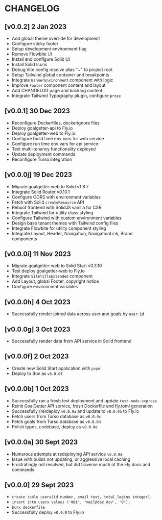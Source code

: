 # CHANGELOG

## [v0.0.2] 2 Jan 2023

- Add global theme override for development
- Configure sticky footer
- Setup development environment flag
- Remove Flowbite UI
- Install and configure Solid UI
- Install Solid Icons
- Debug Vite config resolve alias "~" to project root
- Setup Tailwind global container and breakpoints
- Integrate `BannerEnvironment` component with logic
- Improve `Footer` component content and layout
- Add CHANGELOG page and backlog content
- Integrate Tailwind Typography plugin, configure `prose`

## [v0.0.1] 30 Dec 2023

- Reconfigure Dockerfiles, dockerignore files
- Deploy goalgetter-api to Fly.io
- Deploy goalgetter-web to Fly.io
- Configure build time env vars for web service
- Configure run time env vars for api service
- Test multi-tenancy functionality deployed
- Update deployment commands
- Reconfigure Turso integration

## [v0.0.0j] 19 Dec 2023

- Migrate goalgetter-web to Solid v1.8.7
- Integrate Solid Router v0.10.1
- Configure CORS with environment variables
- Fetch with Solid `createResource` API
- Reboot frontend with SolidJS vanilla for CSR
- Integrate Tailwind for utility class styling
- Configure Tailwind with custom environment variables
- Design base tenant themes with Tailwind config files
- Integrate Flowbite for utility component styling
- Integrate Layout, Header, Navigation, NavigationLink, Brand components

## [v0.0.0i] 11 Nov 2023

- Migrate goalgetter-web to Solid Start v0.3.10
- Test deploy goalgetter-web to Fly.io
- Integrate `SiteTitleExtended` component
- Add Layout, global Footer, copyright notice
- Configure environment variables

## [v0.0.0h] 4 Oct 2023

- Successfully render joined data across user and goals by `user.id`

## [v0.0.0g] 3 Oct 2023

- Successfully render data from API service in Solid frontend

## [v0.0.0f] 2 Oct 2023

- Create new Solid Start application with `pnpm`
- Deploy to Bun as `v0.0.0f`

## [v0.0.0b] 1 Oct 2023

- Successfully ran a fresh test deployment and update `test-node-express`
- Reinit GoalGetter API service, fresh Dockerfile and fly.toml generation
- Successfully (re)deploy `v0.0.0a` and update to `v0.0.0b` to Fly.io
- Fetch users from Turso database as `v0.0.0c`
- Fetch goals from Turso database as `v0.0.0d`
- Polish types, codebase, deploy as `v0.0.0e`

## [v0.0.0a] 30 Sept 2023

- Numerous attempts at redeploying API service `v0.0.0a`
- Issue with builds not updating, or aggressive local caching
- Frustratingly not resolved, but did traverse much of the Fly docs and commands

## [v0.0.0] 29 Sept 2023

- `create table users(id number, email text, total_logins integer);`
- `insert into users values ('001', 'mail@daz.dev', '0');`
- `bunx dockerfile`
- Successfully deploy `v0.0.0` to Fly.io
